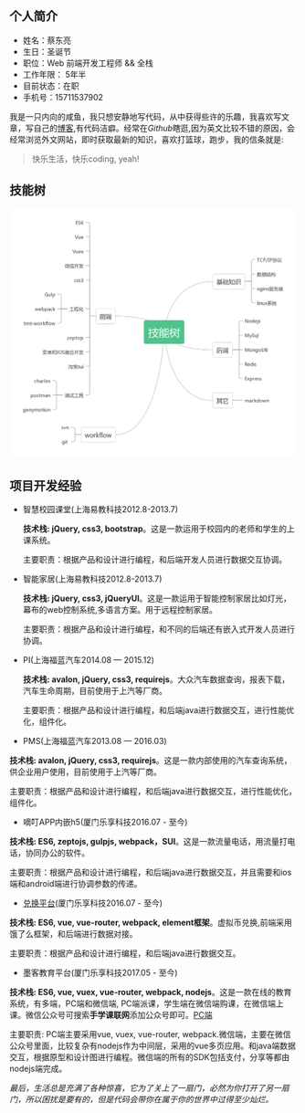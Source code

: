## 个人简介

- 姓名：蔡东亮
- 生日：圣诞节
- 职位：Web 前端开发工程师 && 全栈
- 工作年限： 5年半
- 目前状态：在职
- 手机号：15711537902

我是一只内向的咸鱼，我只想安静地写代码，从中获得些许的乐趣，我喜欢写文章，写自己的[博客](https://troland.github.io),有代码洁癖。经常在*Github*瞎逛,因为英文比较不错的原因，会经常浏览外文网站，即时获取最新的知识，喜欢打篮球，跑步，我的信条就是:

> 快乐生活，快乐coding, yeah!

## 技能树
![技能树](tech-map.png)

## 项目开发经验

- 智慧校园课堂(上海易教科技2012.8-2013.7)
  
  **技术栈: jQuery, css3, bootstrap**。这是一款运用于校园内的老师和学生的上课系统。
  
  主要职责：根据产品和设计进行编程，和后端开发人员进行数据交互协调。
  
- 智能家居(上海易教科技2012.8-2013.7)

  **技术栈: jQuery, css3, jQueryUI**。这是一款运用于智能控制家居比如灯光，幕布的web控制系统,多语言方案。用于远程控制家居。
  
  主要职责：根据产品和设计进行编程，和不同的后端还有嵌入式开发人员进行协调。

- PI(上海福蓝汽车2014.08 — 2015.12)

  **技术栈: avalon, jQuery, css3, requirejs**。大众汽车数据查询，报表下载，汽车生命周期，目前使用于上汽等厂商。
  
  主要职责：根据产品和设计进行编程，和后端java进行数据交互，进行性能优化，组件化。
 
- PMS(上海福蓝汽车2013.08 — 2016.03)

 **技术栈: avalon, jQuery, css3, requirejs**。这是一款内部使用的汽车查询系统，供企业用户使用，目前使用于上汽等厂商。
 
 主要职责：根据产品和设计进行编程，和后端java进行数据交互，进行性能优化，组件化。
 
- 嘀叮APP内嵌h5(厦门乐享科技2016.07 - 至今)

 **技术栈: ES6, zeptojs, gulpjs, webpack，SUI**。这是一款流量电话，用流量打电话，协同办公的软件。
 
 主要职责：根据产品和设计进行编程，和后端java进行数据交互，并且需要和ios端和android端进行协调参数的传递。

- [兑换平台](http://exchange.iwop.cn/)(厦门乐享科技2016.07 - 至今)

 **技术栈: ES6, vue, vue-router, webpack, element框架**。虚拟币兑换,前端采用饿了么框架，和后端进行数据对接。
 
 主要职责：根据产品和设计进行编程，和后端java进行数据交互。

- 墨客教育平台(厦门乐享科技2017.05 - 至今)

 **技术栈: ES6, vue, vuex, vue-router, webpack, nodejs**。这是一款在线的教育系统，有多端，PC端和微信端, PC端派课，学生端在微信端购课，在微信端上课。微信公众号可搜索**手学课联网**添加公众号即可。[PC端](org.sxmoc.com)
 
 主要职责: PC端主要采用vue, vuex, vue-router, webpack.微信端，主要在微信公众号里面，比较复杂有nodejs作为中间层，采用的vue多页应用。和java端数据交互，根据原型和设计图进行编程。微信端的所有的SDK包括支付，分享等都由nodejs端完成。
 
 *最后，生活总是充满了各种惊喜，它为了关上了一扇门，必然为你打开了另一扇门，所以困扰是要有的，但是代码会带你在属于你的世界中过得至少灿烂。*